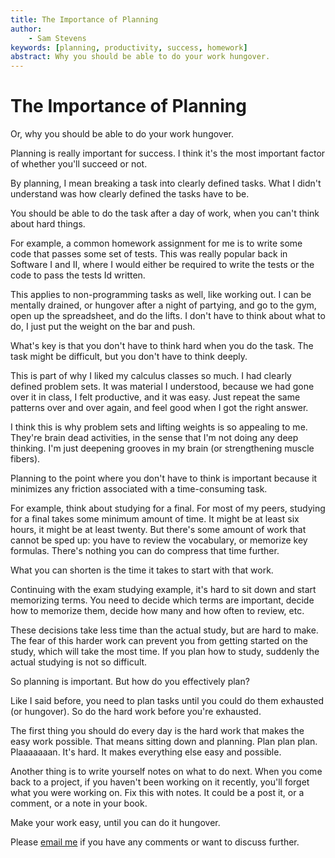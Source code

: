```yaml
---
title: The Importance of Planning
author:
    - Sam Stevens
keywords: [planning, productivity, success, homework]
abstract: Why you should be able to do your work hungover.
---
```


# The Importance of Planning

Or, why you should be able to do your work hungover. 

Planning is really important for success. I think it's the most important factor of whether you'll succeed or not.

By planning, I mean breaking a task into clearly defined tasks. What I didn't understand was how clearly defined the tasks have to be. 

You should be able to do the task after a day of work, when you can't think about hard things. 

For example, a common homework assignment for me is to write some code that passes some set of tests. This was really popular back in Software I and II, where I would either be required to write the tests or the code to pass the tests Id written. 

This applies to non-programming tasks as well, like working out. I can be mentally drained, or hungover after a night of partying, and go to the gym, open up the spreadsheet, and do the lifts. I don't have to think about what to do, I just put the weight on the bar and push.

What's key is that you don't have to think hard when you do the task. The task might be difficult, but you don't have to think deeply. 

This is part of why I liked my calculus classes so much. I had clearly defined problem sets. It was material I understood, because we had gone over it in class, I felt productive, and it was easy. Just repeat the same patterns over and over again, and feel good when I got the right answer.

I think this is why problem sets and lifting weights is so appealing to me. They're brain dead activities, in the sense that I'm not doing any deep thinking. I'm just deepening grooves in my brain (or strengthening muscle fibers). 

Planning to the point where you don't have to think is important because it minimizes any friction associated with a time-consuming task. 

For example, think about studying for a final. For most of my peers, studying for a final takes some minimum amount of time. It might be at least six hours, it might be at least twenty. But there's some amount of work that cannot be sped up: you have to review the vocabulary, or memorize key formulas. There's nothing you can do compress that time further.

What you can shorten is the time it takes to start with that work. 

Continuing with the exam studying example, it's hard to sit down and start memorizing terms. You need to decide which terms are important, decide how to memorize them, decide how many and how often to review, etc.

These decisions take less time than the actual study, but are hard to make. The fear of this harder work can prevent you from getting started on the study, which will take the most time. If you plan how to study, suddenly the actual studying is not so difficult. 

So planning is important. But how do you effectively plan?

Like I said before, you need to plan tasks until you could do them exhausted (or hungover). So do the hard work before you're exhausted. 

The first thing you should do every day is the hard work that makes the easy work possible. That means sitting down and planning. Plan plan plan. Plaaaaaaan. It's hard. It makes everything else easy and possible. 

Another thing is to write yourself notes on what to do next. When you come back to a project, if you haven't been working on it recently, you'll forget what you were working on. Fix this with notes. It could be a post it, or a comment, or a note in your book. 

Make your work easy, until you can do it hungover. 

Please [email me](mailto:samuel.robert.stevens@gmail.com) if you have any comments or want to discuss further.